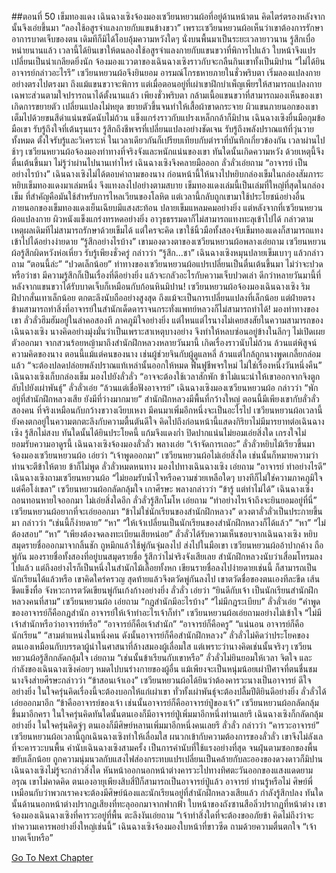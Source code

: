 ##ตอนที่ 50 เข็มทองแดง
เฉินฉางเซิงจ้องมองเซวียนหยวนผ้อที่อยู่ด้านหน้าตน คิดไตร่ตรองหลังจากนั้นจึงเอ่ยขึ้นมา “ลองใช้อสูรจำแลงกายกับแขนข้างขวา”
เพราะเซวียนหยวนผ้อเห็นว่าเขาต้องการรักษาอาการบาดเจ็บของตน เดิมทีก็มิได้โอบอุ้มความหวังใดๆ นั่งบนพื้นมาเป็นระยะเวลายาวนาน รู้สึกเบื่อหน่ายนานแล้ว เวลานี้ได้ยินเขาให้ตนลองใช้อสูรจำแลงกายกับแขนขวาที่พิการไปแล้ว ใบหน้าจึงแปรเปลี่ยนเป็นน่าเกลียดยิ่งนัก จ้องมองแววตาของเฉินฉางเซิงราวกับจะกลืนกินเขาทั้งเป็นมิปาน
“ไม่ได้ยินอาจารย์กล่าวอะไรรึ”
เซวียนหยวนผ้อจึงยินยอม อารมณ์โกรธหายภายในชั่วพริบตา เริ่มลองแปลงกายอย่างตรงไปตรงมา
ถึงแม้แขนขวาจะพิการ แต่เมื่อตอนอยู่ที่เผ่าเขาฝึกบำเพ็ญเพียรให้สามารถแปลงกายเฉพาะส่วนตามใจปรารถนาได้ตั้งนานแล้ว เพียงชั่วพริบตา กล้ามเนื้อแขนขวาที่สามารถมองเห็นของเขาเกิดการขยายตัว เปลี่ยนแปลงไม่หยุด ขยายตัวขึ้นจนทำให้เสื้อผ้าขาดกระจาย ผิวแขนภายนอกของเขาเต็มไปด้วยขนสีดำแน่นขนัดนับไม่ถ้วน แข็งแกร่งราวกับแปรงเหล็กกล้าก็มิปาน
เฉินฉางเซิงยื่นมือกุมข้อมือเขา รับรู้ถึงใจที่เต้นรุนแรง รู้สึกถึงชีพจรที่เปลี่ยนแปลงอย่างชัดเจน รับรู้ถึงพลังปราณแท้ที่วุ่นวายทั้งหมด ตั้งใจรับรู้และวิเคราะห์ ในเวลาเดียวกันก็เปรียบเทียบกับตำราที่บันทึกเกี่ยวข้องกัน
เวลาผ่านไปช้าๆ เซวียนหยวนผ้อจ้องมองท่าทางที่จริงจังและหนักแน่นของเขา ทันใดนั้นเกิดความหวัง ด้วยเหตุนี้จึงตื่นเต้นขึ้นมา
ไม่รู้ว่าผ่านไปนานเท่าไหร่ เฉินฉางเซิงจึงคลายมือออก
ลั่วลั่วเอ่ยถาม “อาจารย์ เป็นอย่างไรบ้าง”
เฉินฉางเซิงไม่ได้ตอบคำถามของนาง ก่อนหน้านี้ให้นางไปหยิบกล่องเข็มในกล่องสัมภาระ หยิบเข็มทองแดงมาเล่มหนึ่ง จึงแทงลงไปอย่างตามสบาย
เข็มทองแดงเล่มนี้เป็นเล่มที่ใหญ่ที่สุดในกล่องเข็ม ที่สำคัญคือมันใช้สำหรับการไหลเวียนของโลหิต แต่เวลานี้กลับถูกเขามาใช้ประโยชน์อย่างอื่น
ภายนอกของเข็มทองแดงเย็นเฉียบมีแสงสะท้อน ปลายเข็มแหลมคมอย่างยิ่ง แต่หลังจากที่เซวียนหยวนผ้อแปลงกาย ผิวหนังแข็งแกร่งทรหดอย่างยิ่ง อาวุธธรรมดาก็ไม่สามารถแทงทะลุเข้าไปได้ กล่าวตามเหตุผลเดิมทีไม่สามารถรักษาด้วยเข็มได้ แต่ใครจะคิด เขาใช้นิ้วมือทั้งสองจับเข็มทองแดงก็สามารถแทงเข้าไปได้อย่างง่ายดาย
“รู้สึกอย่างไรบ้าง” เขามองดวงตาของเซวียนหยวนผ้อพลางเอ่ยถาม
เซวียนหยวนผ้อรู้สึกผิดหวังห่อเหี่ยว รับรู้เพียงชั่วครู่ กล่าวว่า “รู้สึก...ชา”
เฉินฉางเซิงหมุนปลายเข็มเบาๆ แล้วกล่าวถาม “ตอนนี้ล่ะ”
“ปวดเล็กน้อย” ท่าทางของเซวียนหยวนผ้อแปรเปลี่ยนเป็นตื่นเต้นขึ้นมา
ไม่ว่าจะปวดหรือว่าชา มีความรู้สึกก็เป็นเรื่องที่ดีอย่างยิ่ง แล้วจะกลัวอะไรกับความเจ็บปวดเล่า ดีกว่าหลายวันมานี้ที่หลังจากแขนขวาได้รับบาดเจ็บก็เหมือนกับก้อนหินมิปาน!
เซวียนหยวนผ้อจ้องมองเฉินฉางเซิง ริมฝีปากสั่นเทาเล็กน้อย ตกตะลึงนับถืออย่างสูงสุด
ถึงแม้จะเป็นการเปลี่ยนแปลงที่เล็กน้อย แต่ฝ่ายตรงข้ามสามารถทำสิ่งที่อาจารย์ในสำนักเด็ดดาราจนกระทั่งแพทย์หลวงก็ไม่สามารถทำได้!
มองท่าทางของเขา ลั่วลั่วฮึมฮัมอยู่ในลำคอสองที ภาคภูมิใจอย่างยิ่ง
แต่ไหนแต่ไรนางไม่เคยสงสัยในความสามารถของเฉินฉางเซิง นางคิดอย่างมุ่งมั่นว่าเป็นเพราะสาเหตุบางอย่าง จึงทำให้หลบซ่อนอยู่ข้างในลึกๆ ไม่เปิดเผยตัวออกมา
จากสวนร้อยหญ้ามาถึงสำนักฝึกหลวงหลายวันมานี้ เกิดเรื่องราวนับไม่ถ้วน ล้วนแต่พิสูจน์ความคิดของนาง
ตอนนี้แม้แต่คนของนาง เช่นผู้ช่วยจินกับผู้ดูแลหลี่ ล้วนแต่ใกล้ถูกนางพูดเกลี้ยกล่อมแล้ว
“จะต้องปลดปล่อยพลังปราณแท้เหล่านั้นออกให้หมด ฟื้นฟูชีพจรใหม่ ไม่ใช่เรื่องหนึ่งวันหนึ่งคืน”
เฉินฉางเซิงเก็บกล่องเข็ม มองไปยังลั่วลั่ว “อาจจะต้องใช้เวลาสักพัก ข้าไม่แนะนำให้เขาออกจากจิงตูกลับไปยังเผ่าพันธุ์”
ลั่วลั่วเอ่ย “ล้วนแต่เชื่อฟังอาจารย์”
เฉินฉางเซิงมองเซวียนหยวนผ้อ กล่าวว่า “พักอยู่ที่สำนักฝึกหลวงเสีย ยังมีที่ว่างมากมาย”
สำนักฝึกหลวงมีพื้นที่กว้างใหญ่ ตอนนี้มีเพียงเขากับลั่วลั่วสองคน ที่จริงเหมือนกับกว้างขวางเงียบเหงา มีคนมาเพิ่มอีกหนึ่งจะเป็นอะไรไป
เซวียนหยวนผ้อเวลานี้ยังคงตกอยู่ในความตกตะลึงกับความตื้นตันดีใจ คิดไปถึงก่อนหน้านี้แสดงกิริยาไม่มีมารยาทต่อเฉินฉางเซิง รู้สึกไม่สงบ ทันใดนั้นได้ยินประโยคนี้ แก้มจึงแดงก่ำ ปิดปากแน่นไม่ยอมเอ่ยสิ่งใด เกรงใจไม่ยอมรับความอาดูรนี้
เฉินฉางเซิงจ้องมองลั่วลั่ว พลางเอ่ย “เจ้าจัดการเถอะ”
ลั่วลั่วหยิบไม้เรียวขึ้นมา จ้องมองเซวียนหยวนผ้อ เอ่ยว่า “เจ้าพูดออกมา”
เซวียนหยวนผ้อไม่เอ่ยสิ่งใด เช่นนั้นก็หมายความว่า ท่านจะตีข้าให้ตาย ข้าก็ไม่พูด
ลั่วลั่วหมดหนทาง มองไปทางเฉินฉางเซิง เอ่ยถาม “อาจารย์ ทำอย่างไรดี”
เฉินฉางเซิงถามเซวียนหยวนผ้อ “ไม่ยอมรับน้ำใจหรือความช่วยเหลือใดๆ บางทีก็ไม่ใช่ความภาคภูมิใจ แต่คือโง่เขลา”
เซวียนหยวนผ้อกลัดกลุ้มใจ เกาศีรษะ พลางกล่าวว่า “ข้ารู้ แต่ทำไม่ได้”
เฉินฉางเซิงถอนทอนหายใจออกมา ไม่เอ่ยสิ่งใดอีก
ลั่วลั่วรู้สึกโมโห เอ่ยถาม “ทำอย่างไรเจ้าถึงจะยินยอมอยู่ที่นี่”
เซวียนหยวนผ้อยากที่จะเอ่ยออกมา “ข้าไม่ใช่นักเรียนของสำนักฝึกหลวง”
ดวงตาลั่วลั่วเป็นประกายขึ้นมา กล่าวว่า “เช่นนี้ก็ง่ายดาย”
“หา”
“ให้เจ้าเปลี่ยนเป็นนักเรียนของสำนักฝึกหลวงก็ได้แล้ว”
“หา”
“ไม่ต้องสอบ”
“หา”
“เพียงต้องจดลงทะเบียนเสียหน่อย”
ลั่วลั่วได้รับความเห็นชอบจากเฉินฉางเซิง หยิบสมุดรายชื่อออกมาจากลิ้นชัก ถูหมึกแล้วใช้พู่กันจุ่มลงไป ส่งไปในมือเขา
เซวียนหยวนผ้ออ้าปากค้าง ถือพู่กัน มองรายชื่อทั้งสองที่อยู่บนสมุดรายชื่อ รู้สึกว่าไม่จริงจังเสียเลย
สำนักฝึกหลวงนับว่าเสื่อมโทรมลงไปแล้ว แต่ถึงอย่างไรก็เป็นหนึ่งในสำนักไม้เลื้อยทั้งหก เขียนรายชื่อลงไปง่ายดายเช่นนี้ ก็สามารถเป็นนักเรียนได้แล้วหรือ
เขาคิดใคร่ครวญ สุดท้ายแล้วจึงตวัดพู่กันลงไป
เขาตวัดชื่อของตนเองทีละขีด เส้นขีดแข็งทื่อ จังหวะการตวัดเขียนพู่กันเก้งก้างอย่างยิ่ง
ลั่วลั่ว เอ่ยว่า “ยินดีกับเจ้า เป็นนักเรียนสำนักฝึกหลวงคนที่สาม”
เซวียนหยวนผ้อ เอ่ยถาม “กฎสำนักมีอะไรบ้าง”
“ไม่มีกฎระเบียบ”
ลั่วลั่วเอ่ย “คำพูดของอาจารย์ก็คือกฎสำนัก อาจารย์ให้เจ้าทำอะไรเจ้าก็ทำ”
เซวียนหยวนผ้อเอ่ยถามอย่างไม่เข้าใจ “ไม่มีเจ้าสำนักหรือว่าอาจารย์หรือ”
“อาจารย์ก็คือเจ้าสำนัก”
“อาจารย์ก็คือครู”
“แน่นอน อาจารย์ก็คือนักเรียน”
“สามตำแหน่งในหนึ่งคน ดังนั้นอาจารย์ก็คือสำนักฝึกหลวง”
ลั่วลั่วไม่คิดว่าประโยคของตนเองเหมือนกับบรรดาผู้นำในศาสนาที่ล้างสมองผู้เลื่อมใส แต่เพราะว่านางคิดเช่นนั้นจริงๆ
เซวียนหยวนผ้อรู้สึกกลัดกลุ้มใจ เอ่ยถาม “เช่นนั้นข้าเรียนกับเขาหรือ”
ลั่วลั่วไม่ยินยอมให้เวลา จิตใจ และกำลังของเฉินฉางเซิงค่อยๆ หมดไปบนร่างกายของผู้อื่น แม้เพียงจะเป็นหนุ่มน้อยเผ่าปีศาจที่ตนชื่นชม นางจึงส่ายศีรษะกล่าวว่า “ข้าสอนเจ้าเอง”
เซวียนหยวนผ้อได้ยินว่าต้องคารวะนางเป็นอาจารย์ ดีใจอย่างยิ่ง ในใจครุ่นคิดเรื่องนี้จะต้องบอกให้แก่เผ่าเขา ทั่วทั้งเผ่าพันธุ์จะต้องปลื้มปีติยินดีอย่างยิ่ง
ลั่วลั่วได้เอ่ยออกมาอีก “ข้าคืออาจารย์ของเจ้า เช่นนั้นอาจารย์ก็คืออาจารย์ปู่ของเจ้า”
เซวียนหยวนผ้อกลัดกลุ้มขึ้นมาอีกครา ในใจครุ่นคิดทันใดนั้นตนเองก็มีอาจารย์ปู่เพิ่มมาอีกหนึ่งท่านเลยรึ
เฉินฉางเซิงก็กลัดกลุ้มอย่างยิ่ง ในใจครุ่นคิดจู่ๆ ตนเองก็มีศิษย์หลานเพิ่มมาอีกหนึ่งคนเลยรึ
ลั่วลั่ว กล่าวว่า “คารวะอาจารย์”
เซวียนหยวนผ้อเวลานี้ถูกเฉินฉางเซิงทำให้เลื่อมใส ผนวกเข้ากับความต้องการของลั่วลั่ว เขาจึงไม่ลังเลที่จะคารวะบนพื้น คำนับเฉินฉางเซิงสามครั้ง เป็นการคำนับที่ใช้แรงอย่างที่สุด จนฝุ่นตามซอกของพื้นขยับเล็กน้อย ถูกความนุ่มนวลกับแสงไฟส่องกระทบแปรเปลี่ยนเป็นคล้ายกับละอองของดวงดาวก็มิปาน
เฉินฉางเซิงไม่รู้จะกล่าวสิ่งใด หันหน้าออกนอกหน้าต่างคารวะไปทางทิศตะวันออกของแสงแดดยามอรุณ
เขาไม่คาดคิด ตนเองอายุเพียงสิบสี่ปีก็สามารถเป็นอาจารย์ปู่แล้ว
อาจารย์ ท่านรู้หรือไม่
ศิษย์พี่ เหมือนกับว่าพวกเราคงจะต้องมีศิษย์น้องและนักเรียนอยู่ที่สำนักฝึกหลวงเสียแล้ว
กำลังรู้สึกปลง ทันใดนั้นด้านนอกหน้าต่างปรากฏเสียงที่ทะลุออกมาจากฟากฟ้า
ใบหน้าของถังซานสือลิ่วปรากฏที่หน้าต่าง
เขาจ้องมองเฉินฉางเซิงที่คารวะอยู่ที่พื้น ตะลึงงันเอ่ยถาม “เจ้าทำสิ่งใดที่จะต้องขออภัยข้า คิดไม่ถึงว่าจะทำความเคารพอย่างยิ่งใหญ่เช่นนี้”
เฉินฉางเซิงจ้องมองใบหน้าที่ขาวซีด ถามด้วยความตื่นตกใจ “เจ้าบาดเจ็บหรือ”




[Go To Next Chapter]( ./52.md)